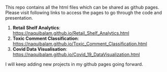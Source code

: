 This repo contains all the html files which can be shared as github pages.
Please visit following links to access the pages to go through the code and presentation.
1. __Retail Shelf Analytics__: https://naquibalam.github.io/Retail_Shelf_Analytics.html
2. __Toxic Comment Classification__: https://naquibalam.github.io/Toxic_Comment_Classification.html
3. __Covid Data Visualisation__: https://naquibalam.github.io/Covid_19_DataVisualization.html

I will keep adding new projects in my github pages going forward.


